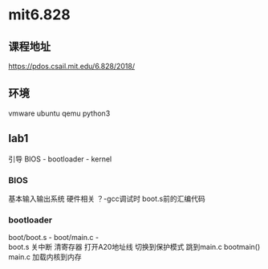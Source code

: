# mit6.828
## 课程地址
https://pdos.csail.mit.edu/6.828/2018/
## 环境
vmware 
ubuntu 
qemu 
python3 

## lab1
引导 
BIOS - bootloader - kernel 
### BIOS
基本输入输出系统 硬件相关 
？-gcc调试时 boot.s前的汇编代码 
### bootloader
boot/boot.s  -  boot/main.c  -  
boot.s 关中断 清寄存器 打开A20地址线 切换到保护模式 跳到main.c bootmain() 
main.c 加载内核到内存 
